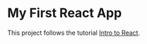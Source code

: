 # My First React App

This project follows the tutorial [Intro to React](https://reactjs.org/tutorial/tutorial.html).
